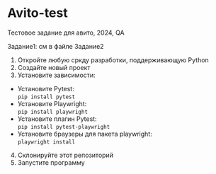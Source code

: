 # Avito-test
Тестовое задание для авито, 2024, QA

Задание1: см в файле
Задание2

1) Откройте любую сркду разработки, поддерживающую Python
2) Создайте новый проект
3) Установите зависимости:
  * Установите Pytest: <br/> ```pip install pytest```
  * Установите Playwright: <br/> ```pip install playwright```
  * Установите плагин Pytest: <br/> ```pip install pytest-playwright```
  * Установите браузеры для пакета playwright: <br/> ```playwright install```

4) Склонируйте этот репозиторий
5) Запустите программу

